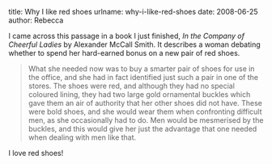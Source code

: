 title: Why I like red shoes
urlname: why-i-like-red-shoes
date: 2008-06-25
author: Rebecca

I came across this passage in a book I just finished, _In the Company of
Cheerful Ladies_ by Alexander McCall Smith. It describes a woman debating
whether to spend her hard-earned bonus on a new pair of red shoes.

<blockquote class="blockquote pl-3 border-left">
    <p>What she needed now was to buy a smarter pair of shoes for use in the
    office, and she had in fact identified just such a pair in one of the
    stores. The shoes were red, and although they had no special coloured
    lining, they had two large gold ornamental buckles which gave them an air of
    authority that her other shoes did not have. These were bold shoes, and she
    would wear them when confronting difficult men, as she occasionally had to
    do. Men would be mesmerised by the buckles, and this would give her just the
    advantage that one needed when dealing with men like that.</p>
</blockquote>

I love red shoes!
